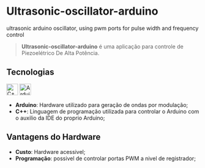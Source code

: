 # Ultrasonic-oscillator-arduino
ultrasonic arduino oscillator, using pwm ports for pulse width and frequency control

> **Ultrasonic-oscillator-arduino** é uma aplicação para controle de Piezoelétrico De Alta Potência.<br />

## Tecnologias

<p align="left">
    <img src="https://upload.wikimedia.org/wikipedia/commons/1/18/ISO_C%2B%2B_Logo.svg" alt="C++" title="C++" width="30" height="30" /> 
    <img src="https://upload.wikimedia.org/wikipedia/commons/e/e0/ArduinoLogo_%C2%AE.svg" alt="Arduino IDE" title="Arduino IDE" width="30" height="30" /> 
</p>

-   **Arduino**: Hardware utilizado para geração de ondas por modulação;
-   **C++**: Linguagem de programação utilizada para controlar o Arduino com o auxilio da IDE do proprio Arduino;

## Vantagens do Hardware

-   **Custo**: Hardware acessivel;
-   **Programação**: possivel de controlar portas PWM a nivel de registrador;

